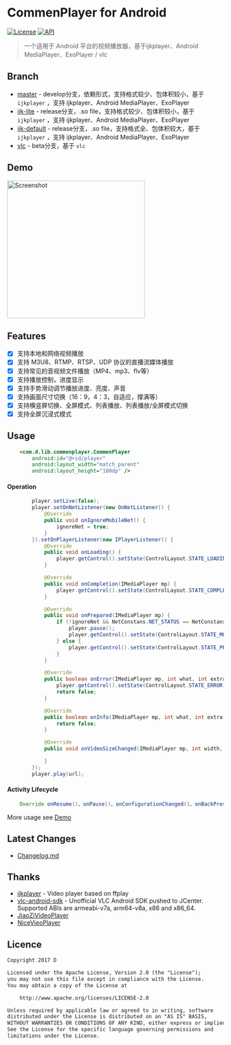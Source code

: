 # CommenPlayer for Android

[![License](https://img.shields.io/badge/license-Apache%202-green.svg)](https://www.apache.org/licenses/LICENSE-2.0)
[![API](https://img.shields.io/badge/API-9%2B-green.svg?style=flat)](https://android-arsenal.com/api?level=9)

> 一个适用于 Android 平台的视频播放器，基于ijkplayer、Android MediaPlayer、ExoPlayer / vlc

## Branch
- [master](https://github.com/Dsiner/CommenPlayer)  - develop分支，依赖形式，支持格式较少、包体积较小，基于 `ijkplayer` ，支持 ijkplayer、Android MediaPlayer、ExoPlayer
- [ijk-lite](https://github.com/Dsiner/CommenPlayer/tree/ijk-lite-v0.8.8)  - release分支，.so file，支持格式较少、包体积较小，基于 `ijkplayer` ，支持 ijkplayer、Android MediaPlayer、ExoPlayer
- [ijk-default](https://github.com/Dsiner/CommenPlayer/tree/ijk-default-v0.8.8)  - release分支，.so file，支持格式全、包体积较大，基于 `ijkplayer` ，支持 ijkplayer、Android MediaPlayer、ExoPlayer
- [vlc](https://github.com/Dsiner/CommenPlayer/tree/vlc)  - beta分支，基于 `vlc`

## Demo
<p>
   <img src="https://github.com/Dsiner/Resouce/blob/master/lib/CommenPlayer/commenplayer.gif" width="320" alt="Screenshot"/>
</p>

## Features
- [x] 支持本地和网络视频播放
- [x] 支持 M3U8、RTMP、RTSP、UDP 协议的直播流媒体播放
- [x] 支持常见的音视频文件播放（MP4、mp3、flv等）
- [x] 支持播放控制，进度显示
- [x] 支持手势滑动调节播放进度、亮度、声音
- [x] 支持画面尺寸切换（16：9，4：3，自适应，撑满等）
- [x] 支持横竖屏切换、全屏模式、列表播放、列表播放/全屏模式切换
- [x] 支持全屏沉浸式模式

## Usage
```xml
    <com.d.lib.commenplayer.CommenPlayer
        android:id="@+id/player"
        android:layout_width="match_parent"
        android:layout_height="180dp" />
```

#### Operation
```java
        player.setLive(false);
        player.setOnNetListener(new OnNetListener() {
            @Override
            public void onIgnoreMobileNet() {
                ignoreNet = true;
            }
        }).setOnPlayerListener(new IPlayerListener() {
            @Override
            public void onLoading() {
                player.getControl().setState(ControlLayout.STATE_LOADING);
            }

            @Override
            public void onCompletion(IMediaPlayer mp) {
                player.getControl().setState(ControlLayout.STATE_COMPLETION);
            }

            @Override
            public void onPrepared(IMediaPlayer mp) {
                if (!ignoreNet && NetConstans.NET_STATUS == NetConstans.CONNECTED_MOBILE) {
                    player.pause();
                    player.getControl().setState(ControlLayout.STATE_MOBILE_NET);
                } else {
                    player.getControl().setState(ControlLayout.STATE_PREPARED);
                }
            }

            @Override
            public boolean onError(IMediaPlayer mp, int what, int extra) {
                player.getControl().setState(ControlLayout.STATE_ERROR);
                return false;
            }

            @Override
            public boolean onInfo(IMediaPlayer mp, int what, int extra) {
                return false;
            }

            @Override
            public void onVideoSizeChanged(IMediaPlayer mp, int width, int height, int sarNum, int sarDen) {

            }
        });
        player.play(url);
```

#### Activity Lifecycle
```java
    Override onResume()、onPause()、onConfigurationChanged()、onBackPressed()、onDestroy()
```

More usage see [Demo](app/src/main/java/com/d/commenplayer/MainActivity.java)

## Latest Changes
- [Changelog.md](CHANGELOG.md)

## Thanks
- [ijkplayer](https://github.com/Bilibili/ijkplayer)  - Video player based on ffplay
- [vlc-android-sdk](https://github.com/mrmaffen/vlc-android-sdk)  - Unofficial VLC Android SDK pushed to JCenter. Supported ABIs are armeabi-v7a, arm64-v8a, x86 and x86_64.
- [JiaoZiVideoPlayer](https://github.com/lipangit/JiaoZiVideoPlayer)
- [NiceVieoPlayer](https://github.com/xiaoyanger0825/NiceVieoPlayer)

## Licence

```txt
Copyright 2017 D

Licensed under the Apache License, Version 2.0 (the "License");
you may not use this file except in compliance with the License.
You may obtain a copy of the License at

    http://www.apache.org/licenses/LICENSE-2.0

Unless required by applicable law or agreed to in writing, software
distributed under the License is distributed on an "AS IS" BASIS,
WITHOUT WARRANTIES OR CONDITIONS OF ANY KIND, either express or implied.
See the License for the specific language governing permissions and
limitations under the License.
```

